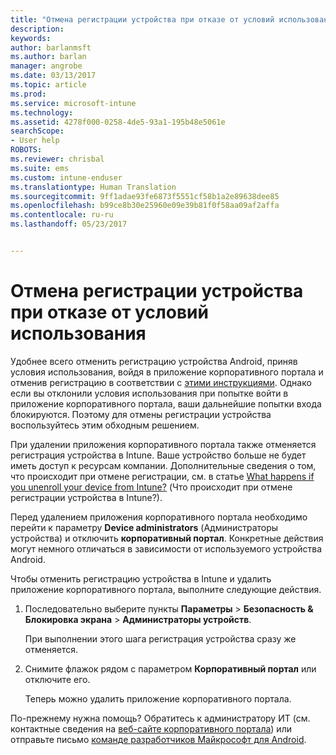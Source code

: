 ```yaml
---
title: "Отмена регистрации устройства при отказе от условий использования | Документация Майкрософт"
description: 
keywords: 
author: barlanmsft
ms.author: barlan
manager: angrobe
ms.date: 03/13/2017
ms.topic: article
ms.prod: 
ms.service: microsoft-intune
ms.technology: 
ms.assetid: 4278f000-0258-4de5-93a1-195b48e5061e
searchScope:
- User help
ROBOTS: 
ms.reviewer: chrisbal
ms.suite: ems
ms.custom: intune-enduser
ms.translationtype: Human Translation
ms.sourcegitcommit: 9ff1adae93fe6873f5551cf58b1a2e89638dee85
ms.openlocfilehash: b99ce8b30e25960e09e39b81f0f58aa09af2affa
ms.contentlocale: ru-ru
ms.lasthandoff: 05/23/2017


---
```



# <a name="unenroll-your-device-if-you-declined-terms-of-use"></a>Отмена регистрации устройства при отказе от условий использования

Удобнее всего отменить регистрацию устройства Android, приняв условия использования, войдя в приложение корпоративного портала и отменив регистрацию в соответствии с [этими инструкциями](unenroll-your-device-from-intune-android.md). Однако если вы отклонили условия использования при попытке войти в приложение корпоративного портала, ваши дальнейшие попытки входа блокируются. Поэтому для отмены регистрации устройства воспользуйтесь этим обходным решением.

При удалении приложения корпоративного портала также отменяется регистрация устройства в Intune. Ваше устройство больше не будет иметь доступ к ресурсам компании. Дополнительные сведения о том, что происходит при отмене регистрации, см. в статье [What happens if you unenroll your device from Intune?](what-happens-if-you-unenroll-your-device-from-intune-android.md) (Что происходит при отмене регистрации устройства в Intune?).

Перед удалением приложения корпоративного портала необходимо перейти к параметру **Device administrators** (Администраторы устройства) и отключить **корпоративный портал**. Конкретные действия могут немного отличаться в зависимости от используемого устройства Android.

Чтобы отменить регистрацию устройства в Intune и удалить приложение корпоративного портала, выполните следующие действия.

1.  Последовательно выберите пункты **Параметры** &gt; **Безопасность &amp; Блокировка экрана** &gt; **Администраторы устройств**.

    При выполнении этого шага регистрация устройства сразу же отменяется.

2.  Снимите флажок рядом с параметром **Корпоративный портал** или отключите его.

    Теперь можно удалить приложение корпоративного портала.

По-прежнему нужна помощь? Обратитесь к администратору ИТ (см. контактные сведения на [веб-сайте корпоративного портала](http://portal.manage.microsoft.com)) или отправьте письмо <a href="mailto:wintunedroidfbk@microsoft.com?subject=I'm having unenrolling my Android device&body=Describe the issue you're experiencing here.">команде разработчиков Майкрософт для Android</a>.

